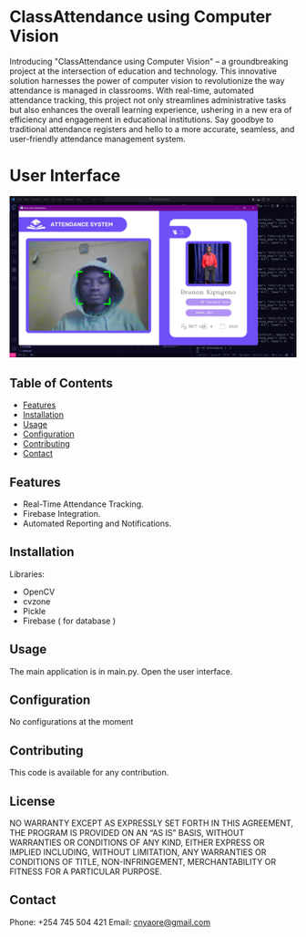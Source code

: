 # ClassAttendance using Computer Vision

Introducing "ClassAttendance using Computer Vision" – a groundbreaking project at the intersection of education and technology. This innovative solution harnesses the power of computer vision to revolutionize the way attendance is managed in classrooms. With real-time, automated attendance tracking, this project not only streamlines administrative tasks but also enhances the overall learning experience, ushering in a new era of efficiency and engagement in educational institutions. Say goodbye to traditional attendance registers and hello to a more accurate, seamless, and user-friendly attendance management system.

# User Interface
![User interface](https://github.com/Clinton-Nyaore/ClassAttendancee/blob/main/screenshots/mark.png)

## Table of Contents
- [Features](#features)
- [Installation](#installation)
- [Usage](#usage)
- [Configuration](#configuration)
- [Contributing](#contributing)
- [Contact](#contact)

  

## Features
- Real-Time Attendance Tracking.
- Firebase Integration.
- Automated Reporting and Notifications.

## Installation
 Libraries:
- OpenCV
- cvzone
- Pickle
- Firebase ( for database )


## Usage
The main application is in main.py. Open the user interface.

## Configuration
No configurations at the moment

## Contributing
This code is available for any contribution.

## License
NO WARRANTY EXCEPT AS EXPRESSLY SET FORTH IN THIS AGREEMENT, THE PROGRAM IS PROVIDED ON AN “AS IS” BASIS, WITHOUT WARRANTIES OR CONDITIONS OF ANY KIND, EITHER EXPRESS OR IMPLIED INCLUDING, WITHOUT LIMITATION, ANY WARRANTIES OR CONDITIONS OF TITLE, NON-INFRINGEMENT, MERCHANTABILITY OR FITNESS FOR A PARTICULAR PURPOSE.

## Contact
Phone: +254 745 504 421
Email: cnyaore@gmail.com

